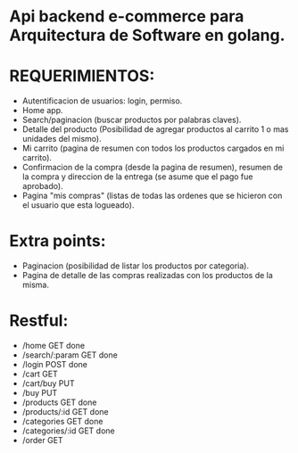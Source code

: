 # Api backend e-commerce para Arquitectura de Software en golang.

# REQUERIMIENTOS:

- Autentificacion de usuarios: login, permiso.
- Home app.
- Search/paginacion (buscar productos por palabras claves).
- Detalle del producto (Posibilidad de agregar productos al carrito 1 o mas unidades del mismo).
- Mi carrito (pagina de resumen con todos los productos cargados en mi carrito).
- Confirmacion de la compra (desde la pagina de resumen), resumen de la compra y direccion de la entrega (se asume que el pago fue aprobado).
- Pagina "mis compras" (listas de todas las ordenes que se hicieron con el usuario que esta logueado).

# Extra points:

- Paginacion (posibilidad de listar los productos por categoria).
- Pagina de detalle de las compras realizadas con los productos de la misma.

# Restful:

- /home                         GET     done
- /search/:param                GET     done
- /login                        POST    done
- /cart                         GET     
- /cart/buy                     PUT     
- /buy                          PUT     
- /products                     GET     done
- /products/:id                 GET     done
- /categories                   GET     done
- /categories/:id               GET     done
- /order                        GET 